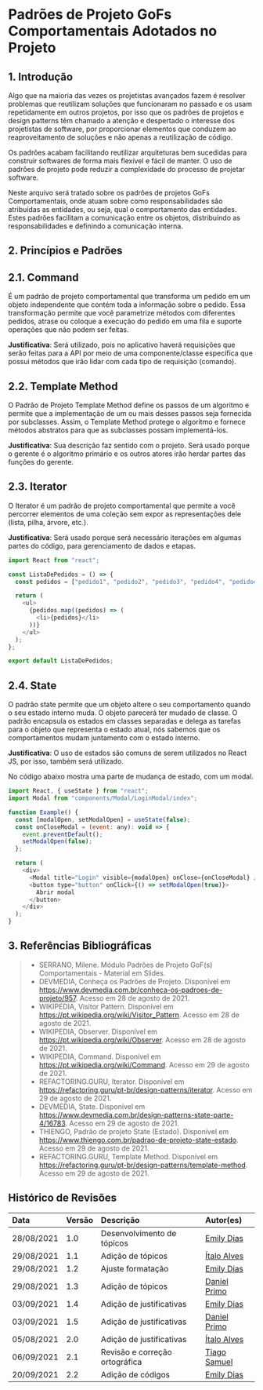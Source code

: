 # Padrões de Projeto GoFs Comportamentais Adotados no Projeto

## 1. Introdução

Algo que na maioria das vezes os projetistas avançados fazem é resolver problemas que reutilizam soluções que funcionaram no passado e os usam repetidamente em outros projetos, por isso que os padrões de projetos e design patterns têm chamado a atenção e despertado o interesse dos projetistas de software, por proporcionar elementos que conduzem ao reaproveitamento de soluções e não apenas a reutilização de código.

Os padrões acabam facilitando reutilizar arquiteturas bem sucedidas para construir softwares de forma mais flexível e fácil de manter. O uso de padrões de projeto pode reduzir a complexidade do processo de projetar software.

Neste arquivo será tratado sobre os padrões de projetos GoFs Comportamentais, onde atuam sobre como responsabilidades são atribuídas as entidades, ou seja, qual o comportamento das entidades. Estes padrões facilitam a comunicação entre os objetos, distribuindo as responsabilidades e definindo a comunicação interna.

## 2. Princípios e Padrões

## 2.1. Command

É um padrão de projeto comportamental que transforma um pedido em um objeto independente que contém toda a informação sobre o pedido. Essa transformação permite que você parametrize métodos com diferentes pedidos, atrase ou coloque a execução do pedido em uma fila e suporte operações que não podem ser feitas.

**Justificativa**: Será utilizado, pois no aplicativo haverá requisições que serão feitas para a API por meio de uma componente/classe específica que possui métodos que irão lidar com cada tipo de requisição (comando).

## 2.2. Template Method

O Padrão de Projeto Template Method define os passos de um algoritmo e permite que a implementação de um ou mais desses passos seja fornecida por subclasses. Assim, o Template Method protege o algoritmo e fornece métodos abstratos para que as subclasses possam implementá-los.

**Justificativa**: Sua descrição faz sentido com o projeto. Será usado porque o gerente é o algoritmo primário e os outros atores irão herdar partes das funções do gerente.

## 2.3. Iterator

O Iterator é um padrão de projeto comportamental que permite a você percorrer elementos de uma coleção sem expor as representações dele (lista, pilha, árvore, etc.).

**Justificativa**: Será usado porque será necessário iterações em algumas partes do código, para gerenciamento de dados e etapas.

```js
import React from "react";

const ListaDePedidos = () => {
  const pedidos = ["pedido1", "pedido2", "pedido3", "pedido4", "pedido4"];

  return (
    <ul>
      {pedidos.map((pedidos) => (
        <li>{pedidos}</li>
      ))}
    </ul>
  );
};

export default ListaDePedidos;
```

## 2.4. State

O padrão state permite que um objeto altere o seu comportamento quando o seu estado interno muda. O objeto parecerá ter mudado de classe. O padrão encapsula os estados em classes separadas e delega as tarefas para o objeto que representa o estado atual, nós sabemos que os comportamentos mudam juntamento com o estado interno.

**Justificativa**: O uso de estados são comuns de serem utilizados no React JS, por isso, também será utilizado.

No código abaixo mostra uma parte de mudança de estado, com um modal.

```js
import React, { useState } from "react";
import Modal from "components/Modal/LoginModal/index";

function Example() {
  const [modalOpen, setModalOpen] = useState(false);
  const onCloseModal = (event: any): void => {
    event.preventDefault();
    setModalOpen(false);
  };

  return (
    <div>
      <Modal title="Login" visible={modalOpen} onClose={onCloseModal} />
      <button type="button" onClick={() => setModalOpen(true)}>
        Abrir modal
      </button>
    </div>
  );
}
```

## 3. Referências Bibliográficas

> - SERRANO, Milene. Módulo Padrões de Projeto GoF(s) Comportamentais - Material em Slides.
> - DEVMEDIA, Conheça os Padrões de Projeto. Disponível em <https://www.devmedia.com.br/conheca-os-padroes-de-projeto/957>. Acesso em 28 de agosto de 2021.
> - WIKIPEDIA, Visitor Pattern. Disponível em <https://pt.wikipedia.org/wiki/Visitor_Pattern>. Acesso em 28 de agosto de 2021.
> - WIKIPEDIA, Observer. Disponível em <https://pt.wikipedia.org/wiki/Observer>. Acesso em 28 de agosto de 2021.
> - WIKIPEDIA, Command. Disponível em <https://pt.wikipedia.org/wiki/Command>. Acesso em 29 de agosto de 2021.
> - REFACTORING.GURU, Iterator. Disponível em <https://refactoring.guru/pt-br/design-patterns/iterator>. Acesso em 29 de agosto de 2021.
> - DEVMEDIA, State. Disponível em <https://www.devmedia.com.br/design-patterns-state-parte-4/16783>. Acesso em 29 de agosto de 2021.
> - THIENGO, Padrão de projeto State (Estado). Disponível em <https://www.thiengo.com.br/padrao-de-projeto-state-estado>. Acesso em 29 de agosto de 2021.
> - REFACTORING.GURU, Template Method. Disponível em <https://refactoring.guru/pt-br/design-patterns/template-method>. Acesso em 29 de agosto de 2021.

## Histórico de Revisões

| Data       | Versão | Descrição                      | Autor(es)                                        |
| :--------- | :----- | :----------------------------- | :----------------------------------------------- |
| 28/08/2021 | 1.0    | Desenvolvimento de tópicos     | [Emily Dias](https://github.com/emysdias)        |
| 29/08/2021 | 1.1    | Adição de tópicos              | [Ítalo Alves](https://github.com/alvesitalo)     |
| 29/08/2021 | 1.2    | Ajuste formatação              | [Emily Dias](https://github.com/emysdias)        |
| 29/08/2021 | 1.3    | Adição de tópicos              | [Daniel Primo](https://github.com/danieldagerom) |
| 03/09/2021 | 1.4    | Adição de justificativas       | [Emily Dias](https://github.com/emysdias)        |
| 03/09/2021 | 1.5    | Adição de justificativas       | [Daniel Primo](https://github.com/danieldagerom) |
| 05/08/2021 | 2.0    | Adição de justificativas       | [Ítalo Alves](https://github.com/alvesitalo)     |
| 06/09/2021 | 2.1    | Revisão e correção ortográfica | [Tiago Samuel](https://github.com/tsrrodrigues)  |
| 20/09/2021 | 2.2    | Adição de códigos              | [Emily Dias](https://github.com/emysdias)        |
